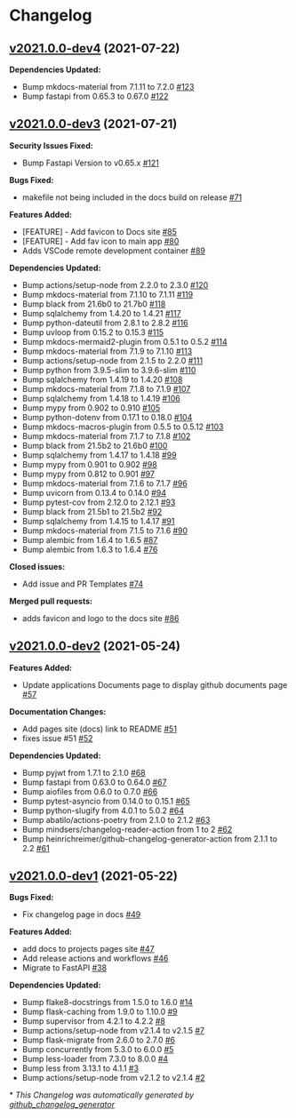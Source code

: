 # Changelog

## [v2021.0.0-dev4](https://github.com/madeinoz67/maker-hub/tree/v2021.0.0-dev4) (2021-07-22)

**Dependencies Updated:**

- Bump mkdocs-material from 7.1.11 to 7.2.0 [\#123](https://github.com/madeinoz67/maker-hub/pull/123)
- Bump fastapi from 0.65.3 to 0.67.0 [\#122](https://github.com/madeinoz67/maker-hub/pull/122)

## [v2021.0.0-dev3](https://github.com/madeinoz67/maker-hub/tree/v2021.0.0-dev3) (2021-07-21)

**Security Issues Fixed:**

- Bump Fastapi Version to v0.65.x [\#121](https://github.com/madeinoz67/maker-hub/pull/121)

**Bugs Fixed:**

- makefile not being included in the docs build on release [\#71](https://github.com/madeinoz67/maker-hub/issues/71)

**Features Added:**

- \[FEATURE\] - Add favicon to Docs site [\#85](https://github.com/madeinoz67/maker-hub/issues/85)
- \[FEATURE\] - Add fav icon to main app [\#80](https://github.com/madeinoz67/maker-hub/issues/80)
- Adds VSCode remote development container [\#89](https://github.com/madeinoz67/maker-hub/pull/89)

**Dependencies Updated:**

- Bump actions/setup-node from 2.2.0 to 2.3.0 [\#120](https://github.com/madeinoz67/maker-hub/pull/120)
- Bump mkdocs-material from 7.1.10 to 7.1.11 [\#119](https://github.com/madeinoz67/maker-hub/pull/119)
- Bump black from 21.6b0 to 21.7b0 [\#118](https://github.com/madeinoz67/maker-hub/pull/118)
- Bump sqlalchemy from 1.4.20 to 1.4.21 [\#117](https://github.com/madeinoz67/maker-hub/pull/117)
- Bump python-dateutil from 2.8.1 to 2.8.2 [\#116](https://github.com/madeinoz67/maker-hub/pull/116)
- Bump uvloop from 0.15.2 to 0.15.3 [\#115](https://github.com/madeinoz67/maker-hub/pull/115)
- Bump mkdocs-mermaid2-plugin from 0.5.1 to 0.5.2 [\#114](https://github.com/madeinoz67/maker-hub/pull/114)
- Bump mkdocs-material from 7.1.9 to 7.1.10 [\#113](https://github.com/madeinoz67/maker-hub/pull/113)
- Bump actions/setup-node from 2.1.5 to 2.2.0 [\#111](https://github.com/madeinoz67/maker-hub/pull/111)
- Bump python from 3.9.5-slim to 3.9.6-slim [\#110](https://github.com/madeinoz67/maker-hub/pull/110)
- Bump sqlalchemy from 1.4.19 to 1.4.20 [\#108](https://github.com/madeinoz67/maker-hub/pull/108)
- Bump mkdocs-material from 7.1.8 to 7.1.9 [\#107](https://github.com/madeinoz67/maker-hub/pull/107)
- Bump sqlalchemy from 1.4.18 to 1.4.19 [\#106](https://github.com/madeinoz67/maker-hub/pull/106)
- Bump mypy from 0.902 to 0.910 [\#105](https://github.com/madeinoz67/maker-hub/pull/105)
- Bump python-dotenv from 0.17.1 to 0.18.0 [\#104](https://github.com/madeinoz67/maker-hub/pull/104)
- Bump mkdocs-macros-plugin from 0.5.5 to 0.5.12 [\#103](https://github.com/madeinoz67/maker-hub/pull/103)
- Bump mkdocs-material from 7.1.7 to 7.1.8 [\#102](https://github.com/madeinoz67/maker-hub/pull/102)
- Bump black from 21.5b2 to 21.6b0 [\#100](https://github.com/madeinoz67/maker-hub/pull/100)
- Bump sqlalchemy from 1.4.17 to 1.4.18 [\#99](https://github.com/madeinoz67/maker-hub/pull/99)
- Bump mypy from 0.901 to 0.902 [\#98](https://github.com/madeinoz67/maker-hub/pull/98)
- Bump mypy from 0.812 to 0.901 [\#97](https://github.com/madeinoz67/maker-hub/pull/97)
- Bump mkdocs-material from 7.1.6 to 7.1.7 [\#96](https://github.com/madeinoz67/maker-hub/pull/96)
- Bump uvicorn from 0.13.4 to 0.14.0 [\#94](https://github.com/madeinoz67/maker-hub/pull/94)
- Bump pytest-cov from 2.12.0 to 2.12.1 [\#93](https://github.com/madeinoz67/maker-hub/pull/93)
- Bump black from 21.5b1 to 21.5b2 [\#92](https://github.com/madeinoz67/maker-hub/pull/92)
- Bump sqlalchemy from 1.4.15 to 1.4.17 [\#91](https://github.com/madeinoz67/maker-hub/pull/91)
- Bump mkdocs-material from 7.1.5 to 7.1.6 [\#90](https://github.com/madeinoz67/maker-hub/pull/90)
- Bump alembic from 1.6.4 to 1.6.5 [\#87](https://github.com/madeinoz67/maker-hub/pull/87)
- Bump alembic from 1.6.3 to 1.6.4 [\#76](https://github.com/madeinoz67/maker-hub/pull/76)

**Closed issues:**

- Add issue and PR Templates [\#74](https://github.com/madeinoz67/maker-hub/issues/74)

**Merged pull requests:**

- adds favicon and logo to the docs site [\#86](https://github.com/madeinoz67/maker-hub/pull/86)

## [v2021.0.0-dev2](https://github.com/madeinoz67/maker-hub/tree/v2021.0.0-dev2) (2021-05-24)

**Features Added:**

- Update applications Documents page to display github documents page [\#57](https://github.com/madeinoz67/maker-hub/issues/57)

**Documentation Changes:**

- Add pages site \(docs\) link to README [\#51](https://github.com/madeinoz67/maker-hub/issues/51)
- fixes issue \#51 [\#52](https://github.com/madeinoz67/maker-hub/pull/52)

**Dependencies Updated:**

- Bump pyjwt from 1.7.1 to 2.1.0 [\#68](https://github.com/madeinoz67/maker-hub/pull/68)
- Bump fastapi from 0.63.0 to 0.64.0 [\#67](https://github.com/madeinoz67/maker-hub/pull/67)
- Bump aiofiles from 0.6.0 to 0.7.0 [\#66](https://github.com/madeinoz67/maker-hub/pull/66)
- Bump pytest-asyncio from 0.14.0 to 0.15.1 [\#65](https://github.com/madeinoz67/maker-hub/pull/65)
- Bump python-slugify from 4.0.1 to 5.0.2 [\#64](https://github.com/madeinoz67/maker-hub/pull/64)
- Bump abatilo/actions-poetry from 2.1.0 to 2.1.2 [\#63](https://github.com/madeinoz67/maker-hub/pull/63)
- Bump mindsers/changelog-reader-action from 1 to 2 [\#62](https://github.com/madeinoz67/maker-hub/pull/62)
- Bump heinrichreimer/github-changelog-generator-action from 2.1.1 to 2.2 [\#61](https://github.com/madeinoz67/maker-hub/pull/61)

## [v2021.0.0-dev1](https://github.com/madeinoz67/maker-hub/tree/v2021.0.0-dev1) (2021-05-22)

**Bugs Fixed:**

- Fix changelog page in docs [\#49](https://github.com/madeinoz67/maker-hub/issues/49)

**Features Added:**

- add docs to projects pages site [\#47](https://github.com/madeinoz67/maker-hub/issues/47)
- Add release actions and workflows [\#46](https://github.com/madeinoz67/maker-hub/issues/46)
- Migrate to FastAPI [\#38](https://github.com/madeinoz67/maker-hub/issues/38)

**Dependencies Updated:**

- Bump flake8-docstrings from 1.5.0 to 1.6.0 [\#14](https://github.com/madeinoz67/maker-hub/pull/14)
- Bump flask-caching from 1.9.0 to 1.10.0 [\#9](https://github.com/madeinoz67/maker-hub/pull/9)
- Bump supervisor from 4.2.1 to 4.2.2 [\#8](https://github.com/madeinoz67/maker-hub/pull/8)
- Bump actions/setup-node from v2.1.4 to v2.1.5 [\#7](https://github.com/madeinoz67/maker-hub/pull/7)
- Bump flask-migrate from 2.6.0 to 2.7.0 [\#6](https://github.com/madeinoz67/maker-hub/pull/6)
- Bump concurrently from 5.3.0 to 6.0.0 [\#5](https://github.com/madeinoz67/maker-hub/pull/5)
- Bump less-loader from 7.3.0 to 8.0.0 [\#4](https://github.com/madeinoz67/maker-hub/pull/4)
- Bump less from 3.13.1 to 4.1.1 [\#3](https://github.com/madeinoz67/maker-hub/pull/3)
- Bump actions/setup-node from v2.1.2 to v2.1.4 [\#2](https://github.com/madeinoz67/maker-hub/pull/2)



\* *This Changelog was automatically generated by [github_changelog_generator](https://github.com/github-changelog-generator/github-changelog-generator)*
